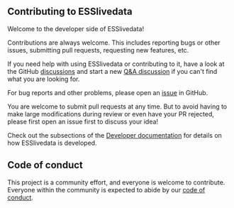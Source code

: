 ## Contributing to ESSlivedata

Welcome to the developer side of ESSlivedata!

Contributions are always welcome.
This includes reporting bugs or other issues, submitting pull requests, requesting new features, etc.

If you need help with using ESSlivedata or contributing to it, have a look at the GitHub [discussions](https://github.com/scipp/esslivedata/discussions) and start a new [Q&A discussion](https://github.com/scipp/esslivedata/discussions/categories/q-a) if you can't find what you are looking for.

For bug reports and other problems, please open an [issue](https://github.com/scipp/esslivedata/issues/new) in GitHub.

You are welcome to submit pull requests at any time.
But to avoid having to make large modifications during review or even have your PR rejected, please first open an issue first to discuss your idea!

Check out the subsections of the [Developer documentation](https://scipp.github.io/esslivedata/developer/index.html) for details on how ESSlivedata is developed.

## Code of conduct

This project is a community effort, and everyone is welcome to contribute.
Everyone within the community is expected to abide by our [code of conduct](https://github.com/scipp/esslivedata/blob/main/CODE_OF_CONDUCT.md).

